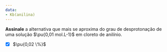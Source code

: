 ```yaml
---
data:
- Kb(anilina)
---
```


**Assinale** a alternativa que mais se aproxima do grau de desprotonação de uma solução $\pu{0,01 mol.L-1}$ em cloreto de anilínio.

- [x] $\pu{0,02 \%}$
